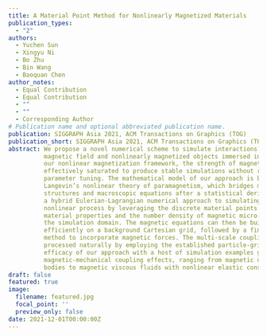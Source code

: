 ```yaml
---
title: A Material Point Method for Nonlinearly Magnetized Materials
publication_types:
  - "2"
authors:
  - Yuchen Sun
  - Xingyu Ni
  - Bo Zhu
  - Bin Wang
  - Baoquan Chen
author_notes:
  - Equal Contribution
  - Equal Contribution
  - ""
  - ""
  - Corresponding Author
# Publication name and optional abbreviated publication name.
publication: SIGGRAPH Asia 2021, ACM Transactions on Graphics (TOG)
publication_short: SIGGRAPH Asia 2021, ACM Transactions on Graphics (TOG)
abstract: We propose a novel numerical scheme to simulate interactions between a
          magnetic field and nonlinearly magnetized objects immersed in it. Under
          our nonlinear magnetization framework, the strength of magnetic forces is
          effectively saturated to produce stable simulations without requiring any
          parameter tuning. The mathematical model of our approach is based upon
          Langevin’s nonlinear theory of paramagnetism, which bridges microscopic
          structures and macroscopic equations after a statistical derivation. We devise
          a hybrid Eulerian-Lagrangian numerical approach to simulating this strongly
          nonlinear process by leveraging the discrete material points to transfer both
          material properties and the number density of magnetic micro-particles in
          the simulation domain. The magnetic equations can then be built and solved
          efficiently on a background Cartesian grid, followed by a finite difference
          method to incorporate magnetic forces. The multi-scale coupling can be
          processed naturally by employing the established particle-grid interpolation schemes in a conventional MLS-MPM framework. We demonstrate the
          efficacy of our approach with a host of simulation examples governed by
          magnetic-mechanical coupling effects, ranging from magnetic deformable
          bodies to magnetic viscous fluids with nonlinear elastic constitutive laws.
draft: false
featured: true
image:
  filename: featured.jpg
  focal_point: ''
  preview_only: false
date: 2021-12-01T00:00:00Z
---
```

